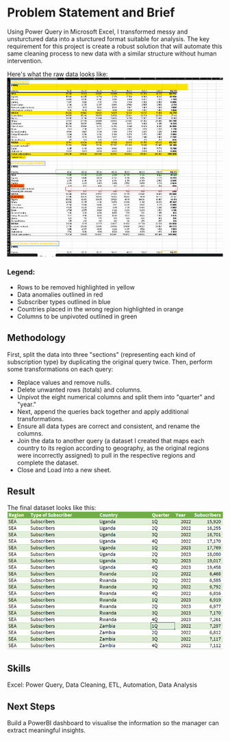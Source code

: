 # Problem Statement and Brief
Using Power Query in Microsoft Excel, I transformed messy and unsturctured data into a sturctured format suitable for analysis. 
The key requirement for this project is create a robust solution that will automate this same cleaning process to new data with a 
similar structure without human intervention.

Here's what the raw data looks like:
![Raw Data](raw-data.png)

### Legend:
- Rows to be removed highlighted in yellow
- Data anomalies outlined in red
- Subscriber types outlined in blue
- Countries placed in the wrong region highlighted in orange
- Columns to be unpivoted outlined in green

## Methodology
First, split the data into three "sections" (representing each kind of subscription type) by duplicating the original query twice. Then, perform some transformations on each query:

- Replace values and remove nulls.
- Delete unwanted rows (totals) and columns.
- Unpivot the eight numerical columns and split them into "quarter" and "year."
- Next, append the queries back together and apply additional transformations.
- Ensure all data types are correct and consistent, and rename the columns.
- Join the data to another query (a dataset I created that maps each country to its region according to geography, as the original regions were incorrectly assigned) to pull in the respective regions and complete the dataset.
- Close and Load into a new sheet.

## Result
The final dataset looks like this:
![Final Result Set](final-structure.png)

## Skills
Excel: Power Query, Data Cleaning, ETL, Automation, Data Analysis

## Next Steps
Build a PowerBI dashboard to visualise the information so the manager can extract meaningful insights.
